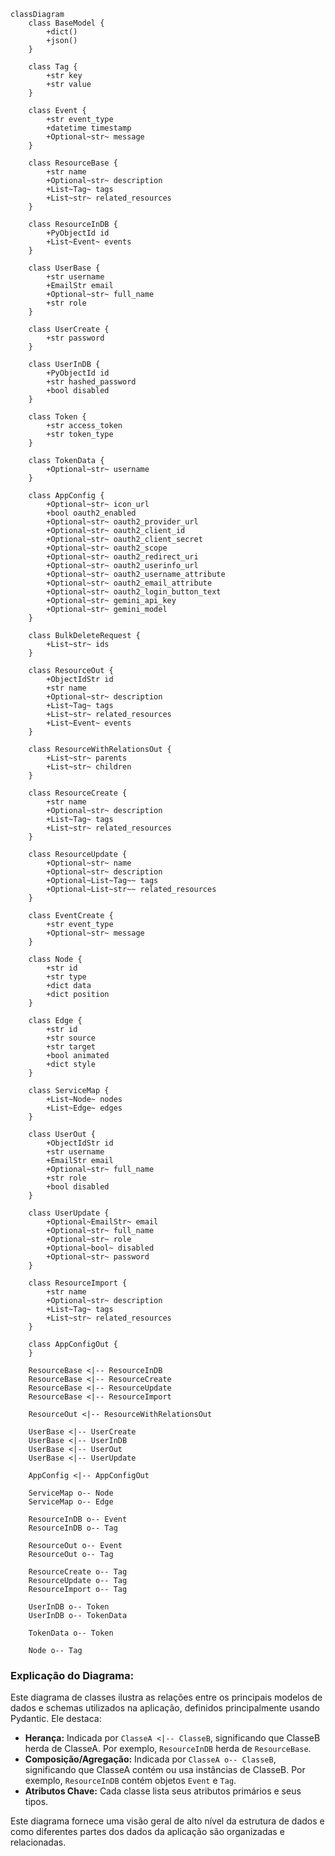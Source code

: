 ```mermaid
classDiagram
    class BaseModel {
        +dict()
        +json()
    }

    class Tag {
        +str key
        +str value
    }

    class Event {
        +str event_type
        +datetime timestamp
        +Optional~str~ message
    }

    class ResourceBase {
        +str name
        +Optional~str~ description
        +List~Tag~ tags
        +List~str~ related_resources
    }

    class ResourceInDB {
        +PyObjectId id
        +List~Event~ events
    }

    class UserBase {
        +str username
        +EmailStr email
        +Optional~str~ full_name
        +str role
    }

    class UserCreate {
        +str password
    }

    class UserInDB {
        +PyObjectId id
        +str hashed_password
        +bool disabled
    }

    class Token {
        +str access_token
        +str token_type
    }

    class TokenData {
        +Optional~str~ username
    }

    class AppConfig {
        +Optional~str~ icon_url
        +bool oauth2_enabled
        +Optional~str~ oauth2_provider_url
        +Optional~str~ oauth2_client_id
        +Optional~str~ oauth2_client_secret
        +Optional~str~ oauth2_scope
        +Optional~str~ oauth2_redirect_uri
        +Optional~str~ oauth2_userinfo_url
        +Optional~str~ oauth2_username_attribute
        +Optional~str~ oauth2_email_attribute
        +Optional~str~ oauth2_login_button_text
        +Optional~str~ gemini_api_key
        +Optional~str~ gemini_model
    }

    class BulkDeleteRequest {
        +List~str~ ids
    }

    class ResourceOut {
        +ObjectIdStr id
        +str name
        +Optional~str~ description
        +List~Tag~ tags
        +List~str~ related_resources
        +List~Event~ events
    }

    class ResourceWithRelationsOut {
        +List~str~ parents
        +List~str~ children
    }

    class ResourceCreate {
        +str name
        +Optional~str~ description
        +List~Tag~ tags
        +List~str~ related_resources
    }

    class ResourceUpdate {
        +Optional~str~ name
        +Optional~str~ description
        +Optional~List~Tag~~ tags
        +Optional~List~str~~ related_resources
    }

    class EventCreate {
        +str event_type
        +Optional~str~ message
    }

    class Node {
        +str id
        +str type
        +dict data
        +dict position
    }

    class Edge {
        +str id
        +str source
        +str target
        +bool animated
        +dict style
    }

    class ServiceMap {
        +List~Node~ nodes
        +List~Edge~ edges
    }

    class UserOut {
        +ObjectIdStr id
        +str username
        +EmailStr email
        +Optional~str~ full_name
        +str role
        +bool disabled
    }

    class UserUpdate {
        +Optional~EmailStr~ email
        +Optional~str~ full_name
        +Optional~str~ role
        +Optional~bool~ disabled
        +Optional~str~ password
    }

    class ResourceImport {
        +str name
        +Optional~str~ description
        +List~Tag~ tags
        +List~str~ related_resources
    }

    class AppConfigOut {
    }

    ResourceBase <|-- ResourceInDB
    ResourceBase <|-- ResourceCreate
    ResourceBase <|-- ResourceUpdate
    ResourceBase <|-- ResourceImport

    ResourceOut <|-- ResourceWithRelationsOut

    UserBase <|-- UserCreate
    UserBase <|-- UserInDB
    UserBase <|-- UserOut
    UserBase <|-- UserUpdate

    AppConfig <|-- AppConfigOut

    ServiceMap o-- Node
    ServiceMap o-- Edge

    ResourceInDB o-- Event
    ResourceInDB o-- Tag

    ResourceOut o-- Event
    ResourceOut o-- Tag

    ResourceCreate o-- Tag
    ResourceUpdate o-- Tag
    ResourceImport o-- Tag

    UserInDB o-- Token
    UserInDB o-- TokenData

    TokenData o-- Token

    Node o-- Tag

```

### Explicação do Diagrama:

Este diagrama de classes ilustra as relações entre os principais modelos de dados e schemas utilizados na aplicação, definidos principalmente usando Pydantic. Ele destaca:

*   **Herança:** Indicada por `ClasseA <|-- ClasseB`, significando que ClasseB herda de ClasseA. Por exemplo, `ResourceInDB` herda de `ResourceBase`.
*   **Composição/Agregação:** Indicada por `ClasseA o-- ClasseB`, significando que ClasseA contém ou usa instâncias de ClasseB. Por exemplo, `ResourceInDB` contém objetos `Event` e `Tag`.
*   **Atributos Chave:** Cada classe lista seus atributos primários e seus tipos.

Este diagrama fornece uma visão geral de alto nível da estrutura de dados e como diferentes partes dos dados da aplicação são organizadas e relacionadas.